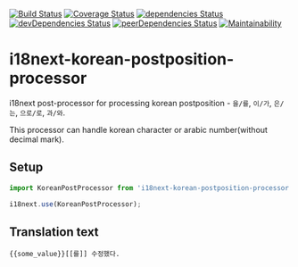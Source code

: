 [![Build Status](https://travis-ci.org/Perlmint/i18next-korean-postposition-processor.svg?branch=master)](https://travis-ci.org/Perlmint/i18next-korean-postposition-processor)
[![Coverage Status](https://coveralls.io/repos/github/Perlmint/i18next-korean-postposition-processor/badge.svg?branch=master)](https://coveralls.io/github/Perlmint/i18next-korean-postposition-processor?branch=master)
[![dependencies Status](https://david-dm.org/perlmint/i18next-korean-postposition-processor/status.svg)](https://david-dm.org/perlmint/i18next-korean-postposition-processor)
[![devDependencies Status](https://david-dm.org/perlmint/i18next-korean-postposition-processor/dev-status.svg)](https://david-dm.org/perlmint/i18next-korean-postposition-processor?type=dev)
[![peerDependencies Status](https://david-dm.org/perlmint/i18next-korean-postposition-processor/peer-status.svg)](https://david-dm.org/perlmint/i18next-korean-postposition-processor?type=peer)
[![Maintainability](https://api.codeclimate.com/v1/badges/b3f55bc82a9eafed4bf7/maintainability)](https://codeclimate.com/github/Perlmint/i18next-korean-postposition-processor/maintainability)
# i18next-korean-postposition-processor

i18next post-processor for processing korean postposition - `을/를`, `이/가`, `은/는`, `으로/로`, `과/와`.

This processor can handle korean character or arabic number(without decimal mark).

## Setup

```javascript
import KoreanPostProcessor from 'i18next-korean-postposition-processor';

i18next.use(KoreanPostProcessor);
```

## Translation text
```
{{some_value}}[[를]] 수정했다.
```